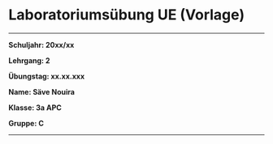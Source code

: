 # Laboratoriumsübung UE (Vorlage)

---

__Schuljahr: 20xx/xx__

__Lehrgang: 2__

__Übungstag: xx.xx.xxx__

__Name: Säve Nouira__

__Klasse: 3a APC__

__Gruppe: C__


---